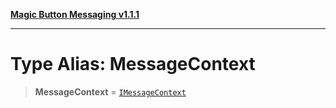 [**Magic Button Messaging v1.1.1**](../README.md)

***

# Type Alias: MessageContext

> **MessageContext** = [`IMessageContext`](../interfaces/IMessageContext.md)
